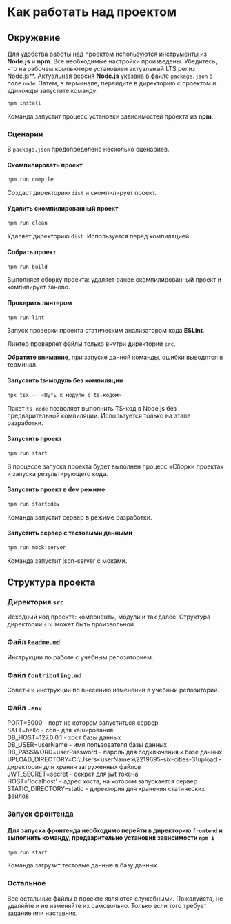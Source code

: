 # Как работать над проектом

## Окружение

Для удобства работы над проектом используются инструменты из **Node.js** и **npm**. Все необходимые настройки произведены. Убедитесь, что на рабочем компьютере установлен актуальный LTS релиз Node.js**. Актуальная версия **Node.js** указана в файле `package.json` в поле `node`. Затем, в терминале, перейдите в директорию с проектом и _единожды_ запустите команду:

```bash
npm install
```

Команда запустит процесс установки зависимостей проекта из **npm**.

### Сценарии

В `package.json` предопределено несколько сценариев.

#### Скомпилировать проект

```bash
npm run compile
```

Создаст директорию `dist` и скомпилирует проект.

#### Удалить скомпилированный проект

```bash
npm run clean
```

Удаляет директорию `dist`. Используется перед компиляцией.

#### Собрать проект

```bash
npm run build
```

Выполняет сборку проекта: удаляет ранее скомпилированный проект и компилирует заново.

#### Проверить линтером

```bash
npm run lint
```

Запуск проверки проекта статическим анализатором кода **ESLint**.

Линтер проверяет файлы только внутри директории `src`.

**Обратите внимание**, при запуске данной команды, ошибки выводятся в терминал.

#### Запустить ts-модуль без компиляции

```bash
npx tsx -- <Путь к модулю с ts-кодом>
```

Пакет `ts-node` позволяет выполнить TS-код в Node.js без предварительной компиляции. Используется только на этапе разработки.

#### Запустить проект

```bash
npm run start
```

В процессе запуска проекта будет выполнен процесс «Сборки проекта» и запуска результирующего кода.

#### Запустить проект в dev режиме

```bash
npm run start:dev
```

Команда запустит сервер в режиме разработки.

#### Запустить сервер с тестовыми данными

```bash
npm run mock:server
```

Команда запустит json-server с моками.

## Структура проекта

### Директория `src`

Исходный код проекта: компоненты, модули и так далее. Структура директории `src` может быть произвольной.

### Файл `Readme.md`

Инструкции по работе с учебным репозиторием.

### Файл `Contributing.md`

Советы и инструкции по внесению изменений в учебный репозиторий.

### Файл `.env`

PORT=5000 - порт на котором запуститься сервер\
SALT=hello - соль для хеширования\
DB_HOST=127.0.0.1 - хост базы данных\
DB_USER=userName - имя пользователя базы данных\
DB_PASSWORD=userPassword - пароль для подключения к базе данных\
UPLOAD_DIRECTORY=C:\Users\<userName>\2219695-six-cities-3\upload - директория для храния загруженных файлов\
JWT_SECRET=secret - секрет для jwt токена\
HOST='localhost' - адрес хоста, на котором запускается сервер\
STATIC_DIRECTORY=static - директория для хранения статических файлов

### Запуск фронтенда

#### Для запуска фронтенда необходимо перейти в директорию ```frontend``` и выполнить команду, предварительно установив зависимости ```npm i```

```bash
npm run start
```

Команда загрузит тестовые данные в базу данных.

### Остальное

Все остальные файлы в проекте являются служебными. Пожалуйста, не удаляйте и не изменяйте их самовольно. Только если того требует задание или наставник.
